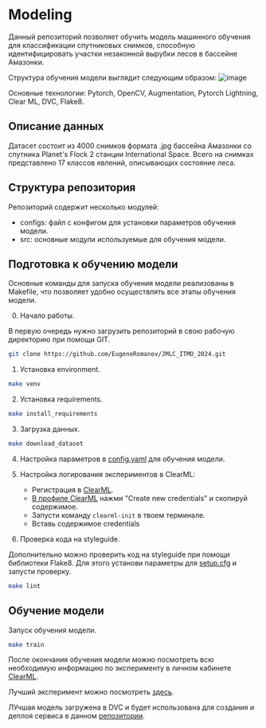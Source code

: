 # Modeling

Данный репозиторий позволяет обучить модель машинного обучения для классификации спутниковых снимков, способную идентифицировать участки незаконной вырубки лесов в бассейне Амазонки.

Структура обучения модели выглядит следующим образом: 
![image](https://github.com/EugeneRomanov/JMLC_ITMO_2024/assets/72860505/efa21b3d-e0eb-4a79-b1e7-7b8c696d8127)

Основные технологии: Pytorch, OpenCV, Augmentation, Pytorch Lightning, Clear ML, DVC, Flake8. 

## Описание данных
Датасет состоит из 4000 снимков формата .jpg бассейна Амазонки со спутника Planet's Flock 2 станции International Space. Всего на снимках представлено 17 классов явлений, описывающих состояние леса. 

## Структура репозитория

Репозиторий содержит несколько модулей:
- configs: файл с конфигом для установки параметров обучения модели.
- src: основные модули используемые для обучения модели.

## Подготовка к обучению модели
Основные команды для запуска обучения модели реализованы в Makefile, что позволяет удобно осуществлять все этапы обучения модели. 

0. Начало работы.

В первую очередь нужно загрузить репозиторий в свою рабочую директорию при помощи GIT.
```bash
git clone https://github.com/EugeneRomanov/JMLC_ITMO_2024.git
```

1. Установка environment.
```bash
make venv
```

2. Установка requirements.
```bash
make install_requirements
```

3. Загрузка данных.
```bash
make download_dataset
```

4. Настройка параметров в [config.yaml](configs/config.yaml) для обучения модели.

5. Настройка логирования экспериментов в ClearML:
    - Регистрация в [ClearML](https://app.community.clear.ml/).
    - [В профиле ClearML](https://app.clear.ml/settings/workspace-configuration) нажми "Create new credentials" и скопируй содержимое.
    - Запусти команду `clearml-init` в твоем терминале.
    - Вставь содержимое credentials

6. Проверка кода на styleguide.

Дополнительно можно проверить код на styleguide при помощи библиотеки Flake8. Для этого установи параметры для [setup.cfg](setup.cfg) и запусти проверку. 
```bash
make lint 
```

## Обучение модели
Запуск обучения модели.
```bash
make train
```

После окончания обучения модели можно посмотреть всю необходимую информацию по эксперименту в личном кабинете [ClearML](https://app.community.clear.ml/). 

Лучший эксперимент можно посмотреть [здесь](https://app.clear.ml/projects/6af89bf5de40410faba201b8130632ce/experiments/07ff5733d5034edea427f7fae84914b2/output/execution).

ЛУчшая модель загружена в DVC и будет использована для создания и деплоя сервиса в данном [репозитории](https://github.com/EugeneRomanov/JMLC_ITMO_2024/tree/main/service).
